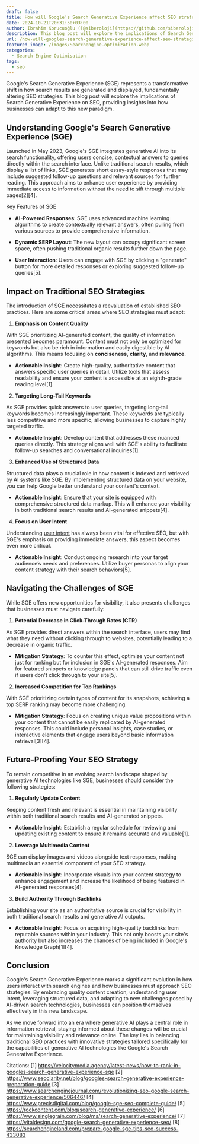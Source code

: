 ```yaml
---
draft: false
title: How will Google's Search Generative Experience affect SEO strategies?
date: 2024-10-21T20:31:50+03:00
author: İbrahim Korucuoğlu ([@siberoloji](https://github.com/siberoloji))
description: This blog post will explore the implications of Search Generative Experience on SEO, providing insights into how businesses can adapt to this new paradigm.
url: /how-will-googles-search-generative-experience-affect-seo-strategies/
featured_image: /images/Searchengine-optimization.webp
categories:
  - Search Engine Optimisation
tags:
  - seo
---
```

Google's Search Generative Experience (SGE) represents a transformative shift in how search results are generated and displayed, fundamentally altering SEO strategies. This blog post will explore the implications of Search Generative Experience on SEO, providing insights into how businesses can adapt to this new paradigm.

## Understanding Google's Search Generative Experience (SGE)

Launched in May 2023, Google's SGE integrates generative AI into its search functionality, offering users concise, contextual answers to queries directly within the search interface. Unlike traditional search results, which display a list of links, SGE generates short essay-style responses that may include suggested follow-up questions and relevant sources for further reading. This approach aims to enhance user experience by providing immediate access to information without the need to sift through multiple pages[2][4].

Key Features of SGE
* **AI-Powered Responses**: SGE uses advanced machine learning algorithms to create contextually relevant answers, often pulling from various sources to provide comprehensive information.

* **Dynamic SERP Layout**: The new layout can occupy significant screen space, often pushing traditional organic results further down the page.

* **User Interaction**: Users can engage with SGE by clicking a "generate" button for more detailed responses or exploring suggested follow-up queries[5].
## Impact on Traditional SEO Strategies

The introduction of SGE necessitates a reevaluation of established SEO practices. Here are some critical areas where SEO strategies must adapt:

1. **Emphasis on Content Quality**

With SGE prioritizing AI-generated content, the quality of information presented becomes paramount. Content must not only be optimized for keywords but also be rich in information and easily digestible by AI algorithms. This means focusing on **conciseness**, **clarity**, and **relevance**.
* **Actionable Insight**: Create high-quality, authoritative content that answers specific user queries in detail. Utilize tools that assess readability and ensure your content is accessible at an eighth-grade reading level[1].
2. **Targeting Long-Tail Keywords**

As SGE provides quick answers to user queries, targeting long-tail keywords becomes increasingly important. These keywords are typically less competitive and more specific, allowing businesses to capture highly targeted traffic.
* **Actionable Insight**: Develop content that addresses these nuanced queries directly. This strategy aligns well with SGE's ability to facilitate follow-up searches and conversational inquiries[1].
3. **Enhanced Use of Structured Data**

Structured data plays a crucial role in how content is indexed and retrieved by AI systems like SGE. By implementing structured data on your website, you can help Google better understand your content's context.
* **Actionable Insight**: Ensure that your site is equipped with comprehensive structured data markup. This will enhance your visibility in both traditional search results and AI-generated snippets[4].
4. **Focus on User Intent**

Understanding <a href="https://www.siberoloji.com/chapter-7-creating-high-quality-content/" target="_blank" rel="noopener" title="">user intent</a> has always been vital for effective SEO, but with SGE's emphasis on providing immediate answers, this aspect becomes even more critical.
* **Actionable Insight**: Conduct ongoing research into your target audience’s needs and preferences. Utilize buyer personas to align your content strategy with their search behaviors[5].
## Navigating the Challenges of SGE

While SGE offers new opportunities for visibility, it also presents challenges that businesses must navigate carefully:

1. **Potential Decrease in Click-Through Rates (CTR)**

As SGE provides direct answers within the search interface, users may find what they need without clicking through to websites, potentially leading to a decrease in organic traffic.
* **Mitigation Strategy**: To counter this effect, optimize your content not just for ranking but for inclusion in SGE's AI-generated responses. Aim for featured snippets or knowledge panels that can still drive traffic even if users don't click through to your site[5].
2. **Increased Competition for Top Rankings**

With SGE prioritizing certain types of content for its snapshots, achieving a top SERP ranking may become more challenging.
* **Mitigation Strategy**: Focus on creating unique value propositions within your content that cannot be easily replicated by AI-generated responses. This could include personal insights, case studies, or interactive elements that engage users beyond basic information retrieval[3][4].
## Future-Proofing Your SEO Strategy

To remain competitive in an evolving search landscape shaped by generative AI technologies like SGE, businesses should consider the following strategies:

1. **Regularly Update Content**

Keeping content fresh and relevant is essential in maintaining visibility within both traditional search results and AI-generated snippets.
* **Actionable Insight**: Establish a regular schedule for reviewing and updating existing content to ensure it remains accurate and valuable[1].
2. **Leverage Multimedia Content**

SGE can display images and videos alongside text responses, making multimedia an essential component of your SEO strategy.
* **Actionable Insight**: Incorporate visuals into your content strategy to enhance engagement and increase the likelihood of being featured in AI-generated responses[4].
3. **Build Authority Through Backlinks**

Establishing your site as an authoritative source is crucial for visibility in both traditional search results and generative AI outputs.
* **Actionable Insight**: Focus on acquiring high-quality backlinks from reputable sources within your industry. This not only boosts your site's authority but also increases the chances of being included in Google's Knowledge Graph[1][4].
## Conclusion

Google's Search Generative Experience marks a significant evolution in how users interact with search engines and how businesses must approach SEO strategies. By embracing quality content creation, understanding user intent, leveraging structured data, and adapting to new challenges posed by AI-driven search technologies, businesses can position themselves effectively in this new landscape.

As we move forward into an era where generative AI plays a central role in information retrieval, staying informed about these changes will be crucial for maintaining visibility and relevance online. The key lies in balancing traditional SEO practices with innovative strategies tailored specifically for the capabilities of generative AI technologies like Google's Search Generative Experience.

Citations: [1] <a href="https://velocitymedia.agency/latest-news/how-to-rank-in-googles-search-generative-experience-sge" target="_blank" rel="noopener" title="">https://velocitymedia.agency/latest-news/how-to-rank-in-googles-search-generative-experience-sge</a> [2] https://www.seoclarity.net/blog/googles-search-generative-experience-preparation-guide [3] https://www.searchenginejournal.com/revolutionizing-seo-google-search-generative-experience/506446/ [4] https://www.precisdigital.com/blog/google-sge-seo-complete-guide/ [5] https://rockcontent.com/blog/search-generative-experience/ [6] https://www.singlegrain.com/blog/ms/search-generative-experience/ [7] https://vitaldesign.com/google-search-generative-experience-seo/ [8] https://searchengineland.com/prepare-google-sge-tips-seo-success-433083
